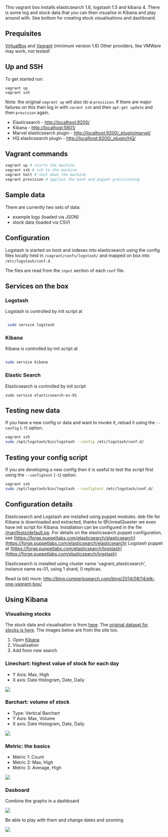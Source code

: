 This vagrant box installs elasticsearch 1.6, logstash 1.5 and kibana 4. There is some log and stock data that you can then visualise in Kibana and play around with. See bottom for creating stock visualisations and dashboard.

## Prequisites

[VirtualBox](https://www.virtualbox.org/) and [Vagrant](http://www.vagrantup.com/) (minimum version 1.6)
Other providers, like VMWare may work, not tested!


## Up and SSH

To get started run:

    vagrant up
    vagrant ssh

Note: the original `vagrant up` will also do a `provision`. If there are major failures on this then log in with `varant ssh` and then `apt-get update` and then `provision` again.

* Elasticsearch - [http://localhost:9200/](http://localhost:9200/) 
* Kibana - [http://localhost:5601/](http://localhost:5601/)
* Marvel elasticsearch plugin - [http://localhost:9200/_plugin/marvel/](http://localhost:9200/_plugin/marvel/)
* HQ elasticsearch plugin - [http://localhost:9200/_plugin/HQ/](http://localhost:9200/_plugin/HQ/)

## Vagrant commands

```bash
vagrant up # starts the machine
vagrant ssh # ssh to the machine
vagrant halt # shut down the machine
vagrant provision # applies the bash and puppet provisioning
```

## Sample data

There are currently two sets of data:

* example logs (loaded via JSON)
* stock data (loaded via CSV)

## Configuration

Logstash is started on boot and indexes into elasticsearch using the config files locally held in `/vagrant/confs/logstash/` and mapped on box into `/etc/logstash/conf.d`.

The files are read from the `input` section of each `conf` file.

## Services on the box

### Logstash

Logstash is controlled by init script at 

```bash

 sudo service logstash 

```

### Kibana

Kibana is controlled by init script at 

```bash

sudo service kibana 

```
### Elastic Search

Elasticsearch is controlled by init script
````
sudo service elasticsearch-es-01
````

## Testing new data

If you have a new config or data and want to invoke it, reload it using the `--config` (`-f`) option.

```bash
vagrant ssh
sudo /opt/logstash/bin/logstash --config /etc/logstash/conf.d/
```

## Testing your config script

If you are developing a new config then it is useful to test the script first using the `--configtest` (`-t`) option.

```bash
vagrant ssh
sudo /opt/logstash/bin/logstash --configtest /etc/logstash/conf.d/
```

## Configuration details
Elasticsearch and Logstash are installed using puppet modules.  deb file for Kibana is downloaded and extracted, thanks to @UnrealQuester we even have init script for Kibana. 
Installation can be configured in the file [/manifests/default.pp](/manifests/default.pp) .For details on the elasticsearch puppet configuration, see [https://forge.puppetlabs.com/elasticsearch/elasticsearch](https://forge.puppetlabs.com/elasticsearch/elasticsearch) Logstash puppet at [https://forge.puppetlabs.com/elasticsearch/logstash](https://forge.puppetlabs.com/elasticsearch/logstash)

Elasticsearch is installed using cluster name 'vagrant_elasticsearch', instance name es-01, using 1 shard, 0 replicas. 

Read (a bit) more: http://blog.comperiosearch.com/blog/2014/08/14/elk-one-vagrant-box/

## Using Kibana

### Visualising stocks

The stock data and visualisation is from [here](http://blog.webkid.io/visualize-datasets-with-elk/). The [original dataset for stocks is here](https://gist.github.com/chrtze/51fa6bb4025ba9c7c2b3). The images below are from the site too.

  1. Open [Kibana](http://localhost:5601)
  2. Visualisation
  3. Add from new search

### Linechart: highest value of stock for each day

* Y Axis: Max, High
* X axis: Date Histogram, Date, Daily

![](http://blog.webkid.io/content/images/2015/04/linechart.gif)

### Barchart: volume of stock

* Type: Vertical Barchart
* Y Axis: Max, Volume
* X axis: Date Histogram, Date, Daily

![](http://blog.webkid.io/content/images/2015/04/barchart.gif)

### Metric: the basics

* Metric 1: Count
* Metric 2: Max, High
* Metric 3: Average, High

![](http://blog.webkid.io/content/images/2015/04/metric.gif)

### Dasboard

Combine the graphs in a dashboard

![](http://blog.webkid.io/content/images/2015/04/dashboard-1.gif)

Be able to play with them and change dates and zooming

![](http://blog.webkid.io/content/images/2015/04/dashboard-2.gif)


